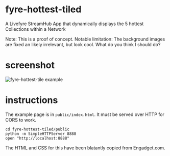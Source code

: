 # fyre-hottest-tiled

A Livefyre StreamHub App that dynamically displays the 5 hottest Collections within a Network

Note: This is a proof of concept. Notable limitation: The background images are fixed an likely irrelevant, but look cool. What do you think I should do?

# screenshot

![fyre-hottest-tile example](http://gobengo.github.com/fyre-hottest-tiled/images/screenshot.png)

# instructions
The example page is in `public/index.html`. It must be served over HTTP for CORS to work.

    cd fyre-hottest-tiled/public
    python -m SimpleHTTPServer 8888
    open "http://localhost:8888"

The HTML and CSS for this have been blatantly copied from Engadget.com.
